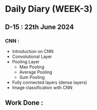 # Daily Diary (WEEK-3)

## D-15 : 22th June 2024

### CNN :   
 - Introduction on CNN
 - Convolutional Layer 
 - Pooling Layer
     - Max Pooling
     - Average Pooling
     - Sum Pooling 
 - Fully connected layers (dense layers)
 - Image classification with CNN
## Work Done : 
